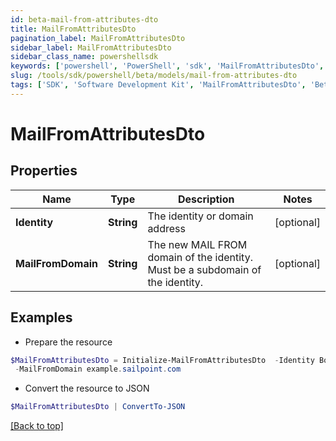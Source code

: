 ```yaml
---
id: beta-mail-from-attributes-dto
title: MailFromAttributesDto
pagination_label: MailFromAttributesDto
sidebar_label: MailFromAttributesDto
sidebar_class_name: powershellsdk
keywords: ['powershell', 'PowerShell', 'sdk', 'MailFromAttributesDto', 'BetaMailFromAttributesDto'] 
slug: /tools/sdk/powershell/beta/models/mail-from-attributes-dto
tags: ['SDK', 'Software Development Kit', 'MailFromAttributesDto', 'BetaMailFromAttributesDto']
---
```



# MailFromAttributesDto

## Properties

Name | Type | Description | Notes
------------ | ------------- | ------------- | -------------
**Identity** | **String** | The identity or domain address | [optional] 
**MailFromDomain** | **String** | The new MAIL FROM domain of the identity. Must be a subdomain of the identity. | [optional] 

## Examples

- Prepare the resource
```powershell
$MailFromAttributesDto = Initialize-MailFromAttributesDto  -Identity BobSmith@sailpoint.com `
 -MailFromDomain example.sailpoint.com
```

- Convert the resource to JSON
```powershell
$MailFromAttributesDto | ConvertTo-JSON
```


[[Back to top]](#) 

